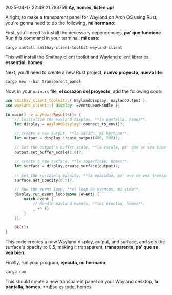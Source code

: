 

2025-04-17 22:48:21.783759
**Ay, homes, listen up!**

Alright, to make a transparent panel for Wayland on Arch OS using Rust, you're gonna need to do the following, **mi hermano**:

First, you'll need to install the necessary dependencies, **pa' que funcione**. Run this command in your terminal, **mi casa**:
```
cargo install smithay-client-toolkit wayland-client
```
This will install the Smithay client toolkit and Wayland client libraries, **essential, homes**.

Next, you'll need to create a new Rust project, **nuevo proyecto, nuevo life**:
```
cargo new --bin transparent_panel
```
Now, in your `main.rs` file, **el corazón del proyecto**, add the following code:
```rust
use smithay_client_toolkit::{ WaylandDisplay, WaylandOutput };
use wayland_client::{ Display, EventQueueHandle };

fn main() -> anyhow::Result<()> {
    // Initialize the Wayland display, **la pantalla, homes**.
    let display = WaylandDisplay::connect_to_env()?;

    // Create a new output, **la salida, mi hermano**.
    let output = display.create_output(400, 200)?;

    // Set the output's buffer scale, **la escala, pa' que se vea bien**.
    output.set_buffer_scale(1.0)?;

    // Create a new surface, **la superficie, homes**.
    let surface = display.create_surface(output)?;

    // Set the surface's opacity, **la opacidad, pa' que se vea transparente**.
    surface.set_opacity(0.5)?;

    // Run the event loop, **el loop de eventos, mi vida**.
    display.run_event_loop(move |event| {
        match event {
            // Handle Wayland events, **los eventos, homes**.
            _ => {}
        }
    });

    Ok(())
}
```
This code creates a new Wayland display, output, and surface, and sets the surface's opacity to 0.5, making it transparent, **transparente, pa' que se vea bien**.

Finally, run your program, **ejecuta, mi hermano**:
```
cargo run
```
This should create a new transparent panel on your Wayland desktop, **la pantalla, homes**. **¡Eso es todo, homes